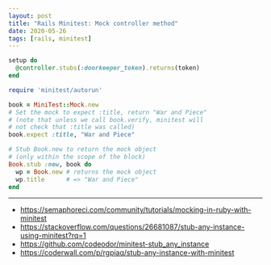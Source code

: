 ```yaml
---
layout: post
title: "Rails Minitest: Mock controller method"
date: 2020-05-26
tags: [rails, minitest]
---
```


```ruby
setup do
  @controller.stubs(:doorkeeper_token).returns(token)
end
```

```ruby
require 'minitest/autorun'

book = MiniTest::Mock.new
# Set the mock to expect :title, return "War and Piece"
# (note that unless we call book.verify, minitest will
# not check that :title was called)
book.expect :title, "War and Piece"

# Stub Book.new to return the mock object
# (only within the scope of the block)
Book.stub :new, book do
  wp = Book.new # returns the mock object
  wp.title      # => "War and Piece"
end
```

---

* https://semaphoreci.com/community/tutorials/mocking-in-ruby-with-minitest
* https://stackoverflow.com/questions/26681087/stub-any-instance-using-minitest?rq=1
* https://github.com/codeodor/minitest-stub_any_instance
* https://coderwall.com/p/rgpiaq/stub-any-instance-with-minitest
